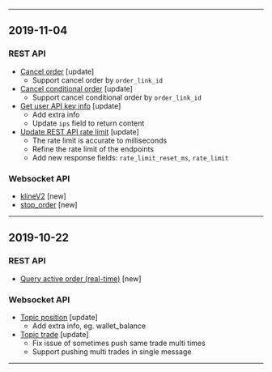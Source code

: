 <hr>

## 2019-11-04

### REST API
- [Cancel order](./rest_api.md#open-apiordercancelpost) [update]
  - Support cancel order by `order_link_id`
- [Cancel conditional order](./rest_api.md#open-apistop-ordercancelpost) [update]
  - Support cancel conditional order by `order_link_id`
- [Get user API key info](./rest_api.md#open-apikeyget) [update]
  - Add extra info
  - Update `ips` field to return content
- [Update REST API rate limit](./rest_api_sign.md#api-request-rate-limits) [update]
	- The rate limit is accurate to milliseconds
	- Refine the rate limit of the endpoints
	- Add new response fields: `rate_limit_reset_ms`, `rate_limit`
### Websocket API
- [klineV2](websocket.md#kline_v2) [new]
- [stop_order](websocket.md#stop-order) [new]
<hr>


## 2019-10-22

### REST API
- [Query active order (real-time)](./rest_api.md#v2-private-order) [new]

### Websocket API
- [Topic position](./websocket.md#position) [update]
    - Add extra info, eg. wallet_balance
- [Topic trade](./websocket.md#trade) [update]
    - Fix issue of sometimes push same trade multi times
    - Support pushing multi trades in single message
<hr>
